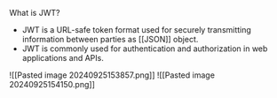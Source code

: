 
What is JWT?
- JWT is a URL-safe token format used for securely transmitting information between parties as [[JSON]] object.
- JWT is commonly used for authentication and authorization in web applications and APIs.

![[Pasted image 20240925153857.png]]
![[Pasted image 20240925154150.png]]